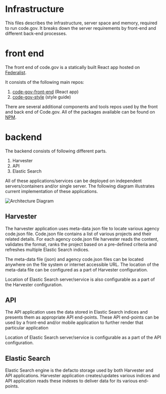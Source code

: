 # Infrastructure

This files describes the infrastructure, server space and memory, required to run code.gov.  It breaks down the server requirements by front-end and different back-end processes.

# front end
The front end of code.gov is a statically built React app hosted on [Federalist](https://federalistapp.18f.gov/).

It consists of the following main repos:
1. [code-gov-front-end](https://github.com/GSA/code-gov-front-end) (React app)
2. [code-gov-style](https://github.com/GSA/code-gov-style) (style guide)

There are several additional components and tools repos used by the front and back end of Code.gov. All of the packages available can be found on [NPM](https://www.npmjs.com/settings/code.gov/packages).

# backend
The backend consists of following different parts.

1. Harvester
1. API
1. Elastic Search

All of these applications/services can be deployed on independent servers/containers and/or single server.  The following diagram illustrates current implementation of these applications.

![Architecture Diagram](images/back_end_architecture.png)

## Harvester
The harvester application uses meta-data json file to locate various agency code.json file.  Code.json file contains a list of various projects and their related details.  For each agency code.json file harvester reads the content, validates the format, ranks the project based on a pre-defined criteria and refreshes multiple Elastic Search indices.

The meta-data file (json) and agency code.json files can be located anywhere on the file system or internet accessible URL.  The location of the meta-data file can be configured as a part of Harvester configuration.

Location of Elastic Search server/service is also configurable as a part of the Harvester configuration.

## API
The API application uses the data stored in Elastic Search indices and presents them as appropriate API end-points.  These API end-points can be used by a front-end and/or mobile application to further render that particular application

Location of Elastic Search server/service is configurable as a part of the API configuration.


## Elastic Search
Elastic Search engine is the defacto storage used by both Harvester and API applications.  Harvester application creates/updates various indices and API application reads these indexes to deliver data for its various end-points.
